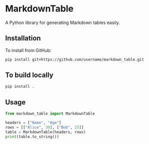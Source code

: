 # MarkdownTable

A Python library for generating Markdown tables easily.

## Installation

To install from GitHub:
```bash
pip install git+https://github.com/username/markdown_table.git
```

## To build locally
```bash
pip install .
````


## Usage
```python
from markdown_table import MarkdownTable

headers = ["Name", "Age"]
rows = [["Alice", 30], ["Bob", 25]]
table = MarkdownTable(headers, rows)
print(table.to_string())

```
